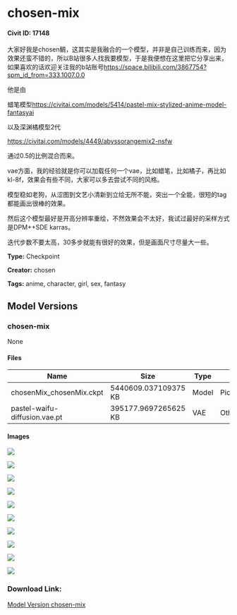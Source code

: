 # chosen-mix

#### Civit ID: 17148

<p>大家好我是chosen鲷，这其实是我融合的一个模型，并非是自己训练而来，因为效果还蛮不错的，所以B站很多人找我要模型，于是我便想在这里把它分享出来，如果喜欢的话欢迎关注我的b站账号<a target="_blank" rel="ugc" href="https://space.bilibili.com/3867754?spm_id_from=333.1007.0.0">https://space.bilibili.com/3867754?spm_id_from=333.1007.0.0</a></p><p>他是由</p><p>蜡笔模型<a target="_blank" rel="ugc" href="https://civitai.com/models/5414/pastel-mix-stylized-anime-model-fantasyai">https://</a><a target="_blank" rel="ugc" href="http://civitai.com/models/5414/pastel-mix-stylized-anime-model-fantasyai">civitai.com/models/5414/pastel-mix-stylized-anime-model-fantasyai</a></p><p>以及深渊橘模型2代</p><p><a target="_blank" rel="ugc" href="https://civitai.com/models/4449/abyssorangemix2-nsfw">https://civitai.com/models/4449/abyssorangemix2-nsfw</a></p><p>通过0.5的比例混合而来。</p><p>vae方面，我的经验就是你可以加载任何一个vae，比如蜡笔，比如橘子，再比如kl-8f，效果会有些不同，大家可以多去尝试不同的风格。</p><p>模型稳如老狗，从涩图到文艺小清新到立绘无所不能，突出一个全能，很短的tag都能画出很棒的效果。</p><p>然后这个模型最好是开高分辨率重绘，不然效果会不太好，我试过最好的采样方式是DPM++SDE karras。</p><p>迭代步数不要太高，30多步就能有很好的效果，但是画面尺寸尽量大一些。</p>

**Type:** Checkpoint

**Creator:** chosen

**Tags:** anime, character, girl, sex, fantasy

## Model Versions

### chosen-mix

None

#### Files

| Name | Size | Type | Format | Download Url | AutoV1 | AutoV2 | SHA256 | CRC32 | BLAKE3 |
| --- | --- | --- | --- | --- | --- | --- | --- | --- | --- |
| chosenMix_chosenMix.ckpt | 5440609.037109375 KB | Model | PickleTensor | https://civitai.com/api/download/models/20246 | 388B3D96 | DD0AACADB6 | DD0AACADB6E25EDB6C089B5A55D15CB82B5A494C76F434CDC1FE5F636B2D4B39 | 3403DF8A | C97984F84D30B70388F2A96DDB12DCE61BE92A82BB78FD052F92A000CDAF9B15 |
| pastel-waifu-diffusion.vae.pt | 395177.9697265625 KB | VAE | Other | https://civitai.com/api/download/models/20246?type=VAE&format=Other | 9F45927E | DF3C506E51 | DF3C506E51B7EE1D7B5A6A2BB7142D47D488743C96AA778AFB0F53A2CDC2D38D | CDC8E084 | 1C1C17EC74EB5758F1F85BADDA885C2A2B07B9F0A81B6420AC3ABF2BB06FD2C1 |

#### Images

<p><img src="https://image.civitai.com/xG1nkqKTMzGDvpLrqFT7WA/88e97e20-18d4-4b9f-6976-3d09e279f000/width=450/214164.jpeg" /></p>

<p><img src="https://image.civitai.com/xG1nkqKTMzGDvpLrqFT7WA/ddad51c0-6879-4597-0d22-b67939bfcf00/width=450/214265.jpeg" /></p>

<p><img src="https://image.civitai.com/xG1nkqKTMzGDvpLrqFT7WA/f536d1fb-82b2-4d77-30ae-40439bdd3a00/width=450/214211.jpeg" /></p>

<p><img src="https://image.civitai.com/xG1nkqKTMzGDvpLrqFT7WA/e3f48865-be08-4d89-4b36-c57130129f00/width=450/214168.jpeg" /></p>

<p><img src="https://image.civitai.com/xG1nkqKTMzGDvpLrqFT7WA/d4c3e159-6b4e-4453-4b8c-658a9cc35500/width=450/214264.jpeg" /></p>

<p><img src="https://image.civitai.com/xG1nkqKTMzGDvpLrqFT7WA/76f5f4e4-bdad-4feb-0729-e46539fb5600/width=450/214167.jpeg" /></p>

<p><img src="https://image.civitai.com/xG1nkqKTMzGDvpLrqFT7WA/67e775f4-878e-428d-4019-6a44ff4fbb00/width=450/214263.jpeg" /></p>

<p><img src="https://image.civitai.com/xG1nkqKTMzGDvpLrqFT7WA/a1dd7f09-a13e-468a-912c-c64c6cccb900/width=450/214166.jpeg" /></p>

<p><img src="https://image.civitai.com/xG1nkqKTMzGDvpLrqFT7WA/0f8c7fe7-427f-4480-68cc-ffa9bad3de00/width=450/214262.jpeg" /></p>

<p><img src="https://image.civitai.com/xG1nkqKTMzGDvpLrqFT7WA/7380ce69-c5e8-45e2-0fda-4f2a47231800/width=450/214165.jpeg" /></p>

### Download Link:

[Model Version chosen-mix](https://civitai.com/api/download/models/20246)

